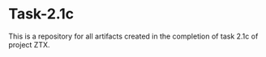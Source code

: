 # Task-2.1c
This is a repository for all artifacts created in the completion of task 2.1c of project ZTX.
